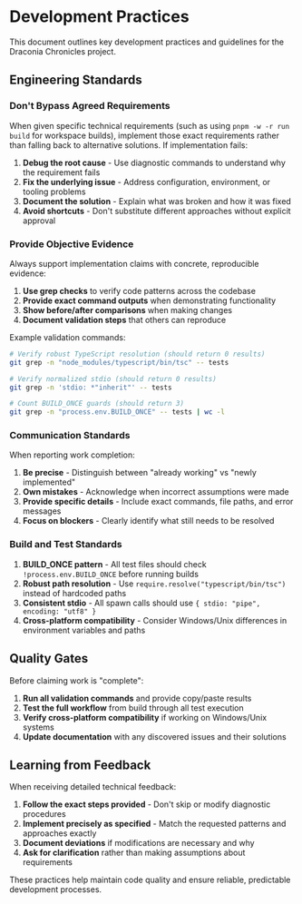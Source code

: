 <!-- markdownlint-disable -->
# Development Practices

This document outlines key development practices and guidelines for the Draconia Chronicles project.

## Engineering Standards

### Don't Bypass Agreed Requirements

When given specific technical requirements (such as using `pnpm -w -r run build` for workspace builds), implement those exact requirements rather than falling back to alternative solutions. If implementation fails:

1. **Debug the root cause** - Use diagnostic commands to understand why the requirement fails
2. **Fix the underlying issue** - Address configuration, environment, or tooling problems  
3. **Document the solution** - Explain what was broken and how it was fixed
4. **Avoid shortcuts** - Don't substitute different approaches without explicit approval

### Provide Objective Evidence

Always support implementation claims with concrete, reproducible evidence:

1. **Use grep checks** to verify code patterns across the codebase
2. **Provide exact command outputs** when demonstrating functionality
3. **Show before/after comparisons** when making changes
4. **Document validation steps** that others can reproduce

Example validation commands:

```bash
# Verify robust TypeScript resolution (should return 0 results)
git grep -n "node_modules/typescript/bin/tsc" -- tests

# Verify normalized stdio (should return 0 results)  
git grep -n 'stdio: *"inherit"' -- tests

# Count BUILD_ONCE guards (should return 3)
git grep -n "process.env.BUILD_ONCE" -- tests | wc -l
```

### Communication Standards

When reporting work completion:

1. **Be precise** - Distinguish between "already working" vs "newly implemented"
2. **Own mistakes** - Acknowledge when incorrect assumptions were made
3. **Provide specific details** - Include exact commands, file paths, and error messages
4. **Focus on blockers** - Clearly identify what still needs to be resolved

### Build and Test Standards  

1. **BUILD_ONCE pattern** - All test files should check `!process.env.BUILD_ONCE` before running builds
2. **Robust path resolution** - Use `require.resolve("typescript/bin/tsc")` instead of hardcoded paths  
3. **Consistent stdio** - All spawn calls should use `{ stdio: "pipe", encoding: "utf8" }`
4. **Cross-platform compatibility** - Consider Windows/Unix differences in environment variables and paths

## Quality Gates

Before claiming work is "complete":

1. **Run all validation commands** and provide copy/paste results
2. **Test the full workflow** from build through all test execution
3. **Verify cross-platform compatibility** if working on Windows/Unix systems
4. **Update documentation** with any discovered issues and their solutions

## Learning from Feedback

When receiving detailed technical feedback:

1. **Follow the exact steps provided** - Don't skip or modify diagnostic procedures
2. **Implement precisely as specified** - Match the requested patterns and approaches exactly
3. **Document deviations** if modifications are necessary and why
4. **Ask for clarification** rather than making assumptions about requirements

These practices help maintain code quality and ensure reliable, predictable development processes.
